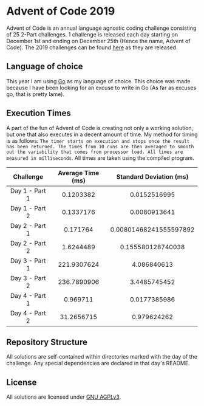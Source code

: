 # Advent of Code 2019

Advent of Code is an annual language agnostic coding challenge consisting of 25 2-Part challenges. 1 challenge is released each day starting on December 1st and ending on December 25th (Hence the name, Advent of Code). The 2019 challenges can be found [here](https://adventofcode.com) as they are released.

## Language of choice

This year I am using [Go](https://golang.org) as my language of choice. This choice was made because I have been looking for an excuse to write in Go (As far as excuses go, that is pretty lame).

## Execution Times

A part of the fun of Advent of Code is creating not only a working solution, but one that also executes in a decent amount of time. My method for timing is as follows: `The timer starts on execution and stops once the result has been returned. The times from 10 runs are then averaged to smooth out the variability that comes from processor load. All times are measured in milliseconds`. All times are taken using the compiled program.

| Challenge | Average Time (ms) | Standard Deviation (ms) |
| :---: | :---: | :---: |
| Day 1 - Part 1 | 0.1203382 | 0.0152516995 |
| Day 1 - Part 2 | 0.1337176 | 0.0080913641 |
| Day 2 - Part 1 | 0.171764 | 0.00801468241555597892 |
| Day 2 - Part 2 | 1.6244489 | 0.155580128740038 |
| Day 3 - Part 1 | 221.9307624 | 4.086840613 |
| Day 3 - Part 2 | 236.7890906 | 3.4485745452 |
| Day 4 - Part 1 | 0.969711 | 0.0177385986 |
| Day 4 - Part 2 | 31.2656715 | 0.979624262 |

## Repository Structure

All solutions are self-contained within directories marked with the day of the challenge. Any special dependencies are declared in that day's README.

## License

All solutions are licensed under [GNU AGPLv3](https://choosealicense.com/licenses/agpl-3.0/).
